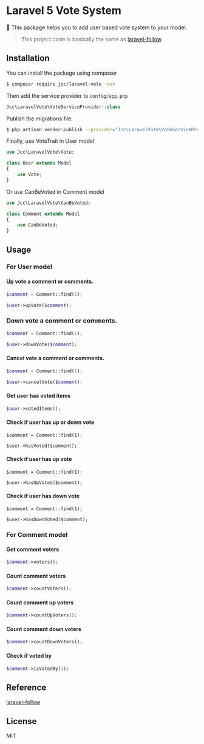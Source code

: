 # Laravel 5 Vote System

:tada: This package helps you to add user based vote system to your model.

> This project code is basically the same as [laravel-follow](https://github.com/overtrue/laravel-follow).

## Installation

You can install the package using composer

```sh
$ composer require jcc/laravel-vote -vvv
```

Then add the service provider to `config/app.php`

```php
Jcc\LaravelVote\VoteServiceProvider::class
```

Publish the migrations file:

```sh
$ php artisan vendor:publish --provider="Jcc\LaravelVote\VoteServiceProvider" --tag="migrations"
```

Finally, use VoteTrait in User model

```php
use Jcc\LaravelVote\Vote;

class User extends Model
{
    use Vote;
}
```

Or use CanBeVoted in Comment model

```php
use Jcc\LaravelVote\CanBeVoted;

class Comment extends Model
{
    use CanBeVoted;
}
```

## Usage

### For User model

#### Up vote a comment or comments.

```php
$comment = Comment::find(1);

$user->upVote($comment);
```

### Down vote a comment or comments.

```php
$comment = Comment::find(1);

$user->downVote($comment);
```

#### Cancel vote a comment or comments.

```php
$comment = Comment::find(1);

$user->cancelVote($comment);
```

#### Get user has voted items

```php
$user->votedItems();
```

#### Check if user has up or down vote

```
$comment = Comment::find(1);

$user->hasVoted($comment);
```

#### Check if user has up vote

```
$comment = Comment::find(1);

$user->hasUpVoted($comment);
```

#### Check if user has down vote

```
$comment = Comment::find(1);

$user->hasDownVoted($comment);
```

### For Comment model

#### Get comment voters

```php
$comment->voters();
```

#### Count comment voters

```php
$comment->countVoters();
```

#### Count comment up voters

```php
$comment->countUpVoters();
```

#### Count comment down voters

```php
$comment->countDownVoters();
```

#### Check if voted by

```php
$comment->isVotedBy(1);
```

## Reference

[laravel-follow](https://github.com/overtrue/laravel-follow)

## License

MIT
